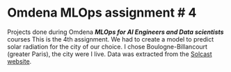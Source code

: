 # Omdena MLOps assignment # 4

Projects done during Omdena ***MLOps for AI Engineers and Data scientists*** courses
This is the 4th assignment. We had to create a model to predict solar radiation for the city of our choice.
I chose Boulogne-Billancourt (greater Paris), the city were I live.
Data was extracted from the [Solcast website](https://solcast.com/).

